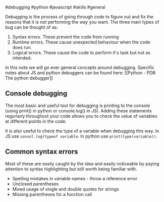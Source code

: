 #debugging #python #javascript #skills #general

Debugging is the process of going through code to figure out and fix the reasons that it is not performing the way you want. The three main types of bug can be thought of as:
1. Syntax errors. These prevent the code from running
2. Runtime errors. These cause unexpected behaviour when the code does run.
3. Logical errors. These cause the code to perform it's task but not as intended.

In this note we will go ever general concepts around debugging. Specific notes about JS and python debuggers can be found here: [[Python - PDB The python debugger]]

## Console debugging
The most basic and useful tool for debugging is printing to the console (using print() in python or console.log() in JS). Adding these statements regurlarly throughout your code allows you to check the value of variables at different points in the code.

It is also useful to check the type of a variable when debugging this way. In JS use `consol.log(typeof variable`. In python use `print(type(variable))`.

## Common syntax errors
Most of these are easily caught by the idea and easily noticeable by paying attention to syntax highlighting but still worth being familiar with.

- Spelling mistakes in variable names - throw a reference error
- Unclosed parentheses
- Mixed usage of single and double quotes for strings
- Missing parentheses for a function call

